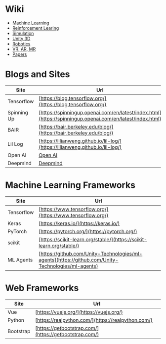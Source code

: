 # Wiki

* [Machine Learning](Docs/MachineLearning.md)
* [Reinforcement Learing](Docs/ReinforcementLearning.md)
* [Simulation](Docs/Simulation.md)
* [Unity 3D](Docs/Unity.md)
* [Robotics](Docs/Robotics.md)
* [VR, AR, MR](Docs/VR_AR_MR.md)
* [Papers](Docs/Papers.md)


# Blogs and Sites

Site        |  Url
----------- |----------
Tensorflow  | [https://blog.tensorflow.org/](https://blog.tensorflow.org/)
Spinning Up | [https://spinningup.openai.com/en/latest/index.html](https://spinningup.openai.com/en/latest/index.html)
BAIR        | [https://bair.berkeley.edu/blog/](https://bair.berkeley.edu/blog/)
Lil Log     | [https://lilianweng.github.io/lil-log/](https://lilianweng.github.io/lil-log/)
Open AI     | [Open AI](https://openai.com/)
Deepmind    | [Deepmind](https://deepmind.com/)


# Machine Learning Frameworks 

Site        |  Url
---------   |----------
Tensorflow  | [https://www.tensorflow.org/](https://www.tensorflow.org/)
Keras       | [https://keras.io/](https://keras.io/)
PyTorch     | [https://pytorch.org/](https://pytorch.org/)
scikit      | [https://scikit-learn.org/stable/](https://scikit-learn.org/stable/)
ML Agents   | [https://github.com/Unity-Technologies/ml-agents](https://github.com/Unity-Technologies/ml-agents)


# Web Frameworks

Site        |  Url
---------   |----------
Vue         | [https://vuejs.org/](https://vuejs.org/)
Python      | [https://realpython.com/](https://realpython.com/)
Bootstrap   | [https://getbootstrap.com/](https://getbootstrap.com/)




